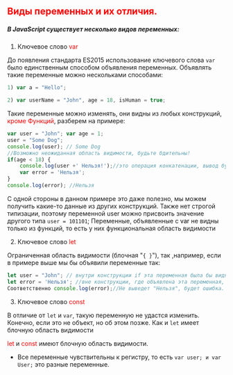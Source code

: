 ## <font color="red">Виды переменных и их отличия.</font>

##### В JavaScript существует несколько видов переменных:
1. Ключевое слово <font color="red">var</font>

До появления стандарта ES2015 использование ключевого слова `var` было единственным способом объявления переменных. Объявлять такие переменные можно нескольками способами:
```js
1) var a = "Hello";
```
```js
2) var userName = "John", age = 18, isHuman = true;
```
Такие переменные можно изменять, они видны из любых конструкций, <font color="red">кроме Функций</font>, разберем на примере:
```js
var user = "John"; var age = 1;
user = "Some Dog";
console.log(user); // Some Dog
//Возможно неожиданная область видимости, будьте бдительны!
if(age < 18) {
    console.log(user +' Нельзя!');//это операция конкатенации, вывод будет таким: Some Dog Нельзя!
    var error = 'Нельзя';
}
console.log(error); //Нельзя
```
С одной стороны в данном примере это даже полезно, мы можем получить какие-то данные из других конструкций.
Также нет строгой типизации, поэтому переменной user можно присвоить значение другого типа `user = 101101`;
Переменные, объявленные с <font color="black">var</font> не видны только из функций, то есть у них функциональная область видимости

2. Ключевое слово <font color="red">let</font>

Ограниченная область видимости (блочная "`{ }`"), так ,например, если в примере выше мы бы объявили переменные так:
```js
let user = "John"; // внутри конструкции if эта переменная была бы видна
let error = 'Нельзя'; //вне конструкции, где объявлена эта переменная, её не будет видно. 
Соответственно console.log(error);//Не выведет "Нельзя", будет ошибка.
```
3. Ключевое слово <font color="red">const</font>

В отличие от `let` и `var`, такую переменную не удастся изменить. Конечно, если это не объект, но об этом позже. Как и `let` имеет блочную область видимости


<font color="red">let</font> и <font color="red">const</font> имеют блочную область видимости.

* Все переменные чувствительны к регистру, то есть `var user; и var User;` это разные переменные.
